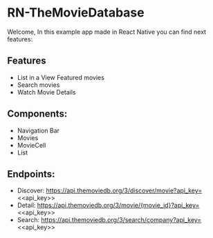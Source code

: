 # RN-TheMovieDatabase

Welcome, In this example app made in React Native you can find next features:

## Features
- List in a View Featured movies
- Search movies
- Watch Movie Details

## Components:

- Navigation Bar
- Movies
- MovieCell
- List

## Endpoints:

- Discover: https://api.themoviedb.org/3/discover/movie?api_key=<<api_key>>
- Detail: https://api.themoviedb.org/3/movie/{movie_id}?api_key=<<api_key>>
- Search: https://api.themoviedb.org/3/search/company?api_key=<<api_key>>
